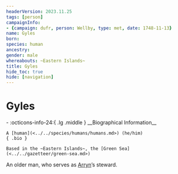 ```yaml
---
headerVersion: 2023.11.25
tags: [person]
campaignInfo:
- {campaign: dufr, person: Wellby, type: met, date: 1748-11-13}
name: Gyles
born:
species: human
ancestry:
gender: male
whereabouts: ~Eastern Islands~
title: Gyles
hide_toc: true
hide: [navigation]
---
```

# Gyles
<div class="grid cards ext-narrow-margin ext-one-column" markdown>
- :octicons-info-24:{ .lg .middle } __Biographical Information__

    A [human](<../../species/humans/humans.md>) (he/him)  
    { .bio }

    Based in the ~Eastern Islands~, the [Green Sea](<../../gazetteer/green-sea.md>)
</div>



An older man, who serves as [Arryn](<./arryn.md>)’s steward. 